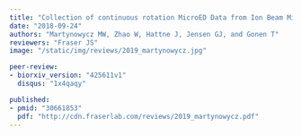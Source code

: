 ```yaml
---
title: "Collection of continuous rotation MicroED Data from Ion Beam Milled Crystals of Any Size"
date: "2018-09-24"
authors: "Martynowycz MW, Zhao W, Hattne J, Jensen GJ, and Gonen T"
reviewers: "Fraser JS"
image: "/static/img/reviews/2019_martynowycz.jpg"

peer-review:
- biorxiv_version: "425611v1"
  disqus: "1x4qaqy"

published:
- pmid: "30661853"
  pdf: "http://cdn.fraserlab.com/reviews/2019_martynowycz.pdf"
---
```

